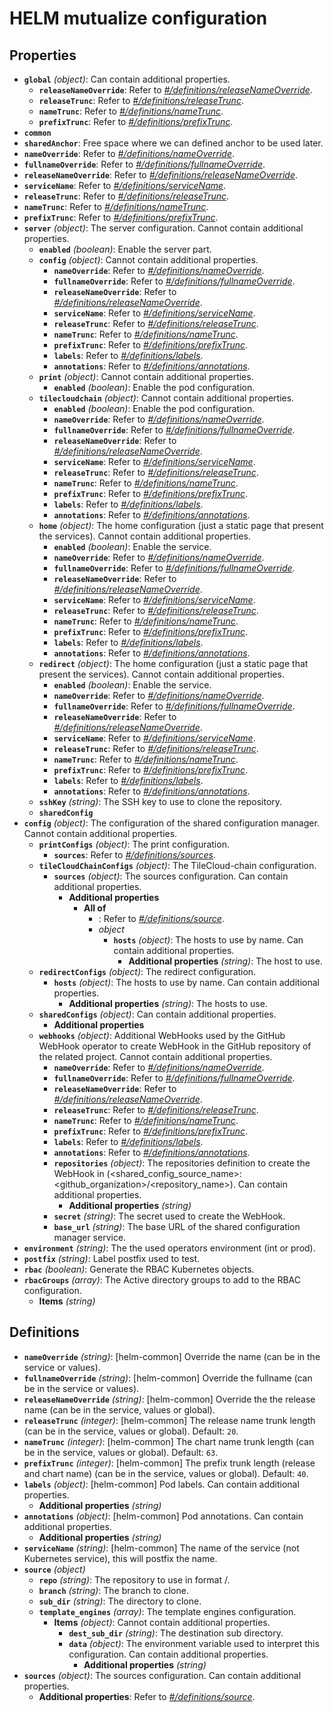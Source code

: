 # HELM mutualize configuration

## Properties

- **`global`** _(object)_: Can contain additional properties.
  - **`releaseNameOverride`**: Refer to _[#/definitions/releaseNameOverride](#definitions/releaseNameOverride)_.
  - **`releaseTrunc`**: Refer to _[#/definitions/releaseTrunc](#definitions/releaseTrunc)_.
  - **`nameTrunc`**: Refer to _[#/definitions/nameTrunc](#definitions/nameTrunc)_.
  - **`prefixTrunc`**: Refer to _[#/definitions/prefixTrunc](#definitions/prefixTrunc)_.
- **`common`**
- **`sharedAnchor`**: Free space where we can defined anchor to be used later.
- **`nameOverride`**: Refer to _[#/definitions/nameOverride](#definitions/nameOverride)_.
- **`fullnameOverride`**: Refer to _[#/definitions/fullnameOverride](#definitions/fullnameOverride)_.
- **`releaseNameOverride`**: Refer to _[#/definitions/releaseNameOverride](#definitions/releaseNameOverride)_.
- **`serviceName`**: Refer to _[#/definitions/serviceName](#definitions/serviceName)_.
- **`releaseTrunc`**: Refer to _[#/definitions/releaseTrunc](#definitions/releaseTrunc)_.
- **`nameTrunc`**: Refer to _[#/definitions/nameTrunc](#definitions/nameTrunc)_.
- **`prefixTrunc`**: Refer to _[#/definitions/prefixTrunc](#definitions/prefixTrunc)_.
- **`server`** _(object)_: The server configuration. Cannot contain additional properties.
  - **`enabled`** _(boolean)_: Enable the server part.
  - **`config`** _(object)_: Cannot contain additional properties.
    - **`nameOverride`**: Refer to _[#/definitions/nameOverride](#definitions/nameOverride)_.
    - **`fullnameOverride`**: Refer to _[#/definitions/fullnameOverride](#definitions/fullnameOverride)_.
    - **`releaseNameOverride`**: Refer to _[#/definitions/releaseNameOverride](#definitions/releaseNameOverride)_.
    - **`serviceName`**: Refer to _[#/definitions/serviceName](#definitions/serviceName)_.
    - **`releaseTrunc`**: Refer to _[#/definitions/releaseTrunc](#definitions/releaseTrunc)_.
    - **`nameTrunc`**: Refer to _[#/definitions/nameTrunc](#definitions/nameTrunc)_.
    - **`prefixTrunc`**: Refer to _[#/definitions/prefixTrunc](#definitions/prefixTrunc)_.
    - **`labels`**: Refer to _[#/definitions/labels](#definitions/labels)_.
    - **`annotations`**: Refer to _[#/definitions/annotations](#definitions/annotations)_.
  - **`print`** _(object)_: Cannot contain additional properties.
    - **`enabled`** _(boolean)_: Enable the pod configuration.
  - **`tilecloudchain`** _(object)_: Cannot contain additional properties.
    - **`enabled`** _(boolean)_: Enable the pod configuration.
    - **`nameOverride`**: Refer to _[#/definitions/nameOverride](#definitions/nameOverride)_.
    - **`fullnameOverride`**: Refer to _[#/definitions/fullnameOverride](#definitions/fullnameOverride)_.
    - **`releaseNameOverride`**: Refer to _[#/definitions/releaseNameOverride](#definitions/releaseNameOverride)_.
    - **`serviceName`**: Refer to _[#/definitions/serviceName](#definitions/serviceName)_.
    - **`releaseTrunc`**: Refer to _[#/definitions/releaseTrunc](#definitions/releaseTrunc)_.
    - **`nameTrunc`**: Refer to _[#/definitions/nameTrunc](#definitions/nameTrunc)_.
    - **`prefixTrunc`**: Refer to _[#/definitions/prefixTrunc](#definitions/prefixTrunc)_.
    - **`labels`**: Refer to _[#/definitions/labels](#definitions/labels)_.
    - **`annotations`**: Refer to _[#/definitions/annotations](#definitions/annotations)_.
  - **`home`** _(object)_: The home configuration (just a static page that present the services). Cannot contain additional properties.
    - **`enabled`** _(boolean)_: Enable the service.
    - **`nameOverride`**: Refer to _[#/definitions/nameOverride](#definitions/nameOverride)_.
    - **`fullnameOverride`**: Refer to _[#/definitions/fullnameOverride](#definitions/fullnameOverride)_.
    - **`releaseNameOverride`**: Refer to _[#/definitions/releaseNameOverride](#definitions/releaseNameOverride)_.
    - **`serviceName`**: Refer to _[#/definitions/serviceName](#definitions/serviceName)_.
    - **`releaseTrunc`**: Refer to _[#/definitions/releaseTrunc](#definitions/releaseTrunc)_.
    - **`nameTrunc`**: Refer to _[#/definitions/nameTrunc](#definitions/nameTrunc)_.
    - **`prefixTrunc`**: Refer to _[#/definitions/prefixTrunc](#definitions/prefixTrunc)_.
    - **`labels`**: Refer to _[#/definitions/labels](#definitions/labels)_.
    - **`annotations`**: Refer to _[#/definitions/annotations](#definitions/annotations)_.
  - **`redirect`** _(object)_: The home configuration (just a static page that present the services). Cannot contain additional properties.
    - **`enabled`** _(boolean)_: Enable the service.
    - **`nameOverride`**: Refer to _[#/definitions/nameOverride](#definitions/nameOverride)_.
    - **`fullnameOverride`**: Refer to _[#/definitions/fullnameOverride](#definitions/fullnameOverride)_.
    - **`releaseNameOverride`**: Refer to _[#/definitions/releaseNameOverride](#definitions/releaseNameOverride)_.
    - **`serviceName`**: Refer to _[#/definitions/serviceName](#definitions/serviceName)_.
    - **`releaseTrunc`**: Refer to _[#/definitions/releaseTrunc](#definitions/releaseTrunc)_.
    - **`nameTrunc`**: Refer to _[#/definitions/nameTrunc](#definitions/nameTrunc)_.
    - **`prefixTrunc`**: Refer to _[#/definitions/prefixTrunc](#definitions/prefixTrunc)_.
    - **`labels`**: Refer to _[#/definitions/labels](#definitions/labels)_.
    - **`annotations`**: Refer to _[#/definitions/annotations](#definitions/annotations)_.
  - **`sshKey`** _(string)_: The SSH key to use to clone the repository.
  - **`sharedConfig`**
- **`config`** _(object)_: The configuration of the shared configuration manager. Cannot contain additional properties.
  - **`printConfigs`** _(object)_: The print configuration.
    - **`sources`**: Refer to _[#/definitions/sources](#definitions/sources)_.
  - **`tileCloudChainConfigs`** _(object)_: The TileCloud-chain configuration.
    - **`sources`** _(object)_: The sources configuration. Can contain additional properties.
      - **Additional properties**
        - **All of**
          - : Refer to _[#/definitions/source](#definitions/source)_.
          - _object_
            - **`hosts`** _(object)_: The hosts to use by name. Can contain additional properties.
              - **Additional properties** _(string)_: The host to use.
  - **`redirectConfigs`** _(object)_: The redirect configuration.
    - **`hosts`** _(object)_: The hosts to use by name. Can contain additional properties.
      - **Additional properties** _(string)_: The hosts to use.
  - **`sharedConfigs`** _(object)_: Can contain additional properties.
    - **Additional properties**
  - **`webhooks`** _(object)_: Additional WebHooks used by the GitHub WebHook operator to create WebHook in the GitHub repository of the related project. Cannot contain additional properties.
    - **`nameOverride`**: Refer to _[#/definitions/nameOverride](#definitions/nameOverride)_.
    - **`fullnameOverride`**: Refer to _[#/definitions/fullnameOverride](#definitions/fullnameOverride)_.
    - **`releaseNameOverride`**: Refer to _[#/definitions/releaseNameOverride](#definitions/releaseNameOverride)_.
    - **`releaseTrunc`**: Refer to _[#/definitions/releaseTrunc](#definitions/releaseTrunc)_.
    - **`nameTrunc`**: Refer to _[#/definitions/nameTrunc](#definitions/nameTrunc)_.
    - **`prefixTrunc`**: Refer to _[#/definitions/prefixTrunc](#definitions/prefixTrunc)_.
    - **`labels`**: Refer to _[#/definitions/labels](#definitions/labels)_.
    - **`annotations`**: Refer to _[#/definitions/annotations](#definitions/annotations)_.
    - **`repositories`** _(object)_: The repositories definition to create the WebHook in (<shared_config_source_name>: <github_organization>/<repository_name>). Can contain additional properties.
      - **Additional properties** _(string)_
    - **`secret`** _(string)_: The secret used to create the WebHook.
    - **`base_url`** _(string)_: The base URL of the shared configuration manager service.
- **`environment`** _(string)_: The the used operators environment (int or prod).
- **`postfix`** _(string)_: Label postfix used to test.
- **`rbac`** _(boolean)_: Generate the RBAC Kubernetes objects.
- **`rbacGroups`** _(array)_: The Active directory groups to add to the RBAC configuration.
  - **Items** _(string)_

## Definitions

- <a id="definitions/nameOverride"></a>**`nameOverride`** _(string)_: [helm-common] Override the name (can be in the service or values).
- <a id="definitions/fullnameOverride"></a>**`fullnameOverride`** _(string)_: [helm-common] Override the fullname (can be in the service or values).
- <a id="definitions/releaseNameOverride"></a>**`releaseNameOverride`** _(string)_: [helm-common] Override the the release name (can be in the service, values or global).
- <a id="definitions/releaseTrunc"></a>**`releaseTrunc`** _(integer)_: [helm-common] The release name trunk length (can be in the service, values or global). Default: `20`.
- <a id="definitions/nameTrunc"></a>**`nameTrunc`** _(integer)_: [helm-common] The chart name trunk length (can be in the service, values or global). Default: `63`.
- <a id="definitions/prefixTrunc"></a>**`prefixTrunc`** _(integer)_: [helm-common] The prefix trunk length (release and chart name) (can be in the service, values or global). Default: `40`.
- <a id="definitions/labels"></a>**`labels`** _(object)_: [helm-common] Pod labels. Can contain additional properties.
  - **Additional properties** _(string)_
- <a id="definitions/annotations"></a>**`annotations`** _(object)_: [helm-common] Pod annotations. Can contain additional properties.
  - **Additional properties** _(string)_
- <a id="definitions/serviceName"></a>**`serviceName`** _(string)_: [helm-common] The name of the service (not Kubernetes service), this will postfix the name.
- <a id="definitions/source"></a>**`source`** _(object)_
  - **`repo`** _(string)_: The repository to use in format <org>/<repo>.
  - **`branch`** _(string)_: The branch to clone.
  - **`sub_dir`** _(string)_: The directory to clone.
  - **`template_engines`** _(array)_: The template engines configuration.
    - **Items** _(object)_: Cannot contain additional properties.
      - **`dest_sub_dir`** _(string)_: The destination sub directory.
      - **`data`** _(object)_: The environment variable used to interpret this configuration. Can contain additional properties.
        - **Additional properties** _(string)_
- <a id="definitions/sources"></a>**`sources`** _(object)_: The sources configuration. Can contain additional properties.
  - **Additional properties**: Refer to _[#/definitions/source](#definitions/source)_.
